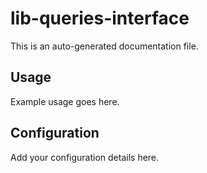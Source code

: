 # lib-queries-interface

This is an auto-generated documentation file.

## Usage

Example usage goes here.

## Configuration

Add your configuration details here.